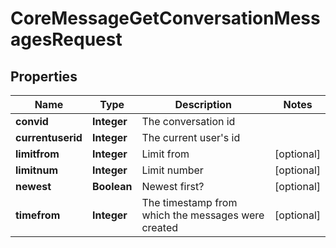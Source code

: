 

# CoreMessageGetConversationMessagesRequest


## Properties

| Name | Type | Description | Notes |
|------------ | ------------- | ------------- | -------------|
|**convid** | **Integer** | The conversation id |  |
|**currentuserid** | **Integer** | The current user&#39;s id |  |
|**limitfrom** | **Integer** | Limit from |  [optional] |
|**limitnum** | **Integer** | Limit number |  [optional] |
|**newest** | **Boolean** | Newest first? |  [optional] |
|**timefrom** | **Integer** | The timestamp from which the messages were created |  [optional] |



